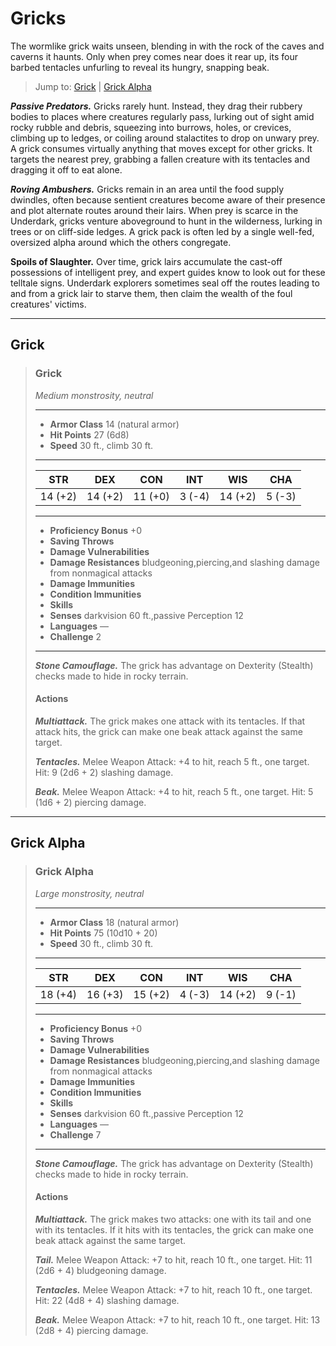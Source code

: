 # Gricks
The wormlike grick waits unseen, blending in with the rock of the caves and caverns it haunts. Only when prey comes near does it rear up, its four barbed tentacles unfurling to reveal its hungry, snapping beak.


> Jump to: [Grick](#grick) | [Grick Alpha](#grick-alpha)

***Passive Predators.*** Gricks rarely hunt. Instead, they drag their rubbery bodies to places where creatures regularly pass, lurking out of sight amid rocky rubble and debris, squeezing into burrows, holes, or crevices, climbing up to ledges, or coiling around stalactites to drop on unwary prey. A grick consumes virtually anything that moves except for other gricks. It targets the nearest prey, grabbing a fallen creature with its tentacles and dragging it off to eat alone.

***Roving Ambushers.*** Gricks remain in an area until the food supply dwindles, often because sentient creatures become aware of their presence and plot alternate routes around their lairs. When prey is scarce in the Underdark, gricks venture aboveground to hunt in the wilderness, lurking in trees or on cliff-side ledges. A grick pack is often led by a single well-fed, oversized alpha around which the others congregate.

**Spoils of Slaughter.** Over time, grick lairs accumulate the cast-off possessions of intelligent prey, and expert guides know to look out for these telltale signs. Underdark explorers sometimes seal off the routes leading to and from a grick lair to starve them, then claim the wealth of the foul creatures' victims.

---

## Grick

>### Grick
>*Medium monstrosity, neutral*
>___
>- **Armor Class** 14 (natural armor)
>- **Hit Points** 27 (6d8)
>- **Speed** 30 ft., climb 30 ft.
>___
>|**STR**|**DEX**|**CON**|**INT**|**WIS**|**CHA**|
>|:---:|:---:|:---:|:---:|:---:|:---:|
>|14 (+2)|14 (+2)|11 (+0)|3 (-4)|14 (+2)|5 (-3)|
>
>___
>- **Proficiency Bonus** +0
>- **Saving Throws** 
>- **Damage Vulnerabilities** 
>- **Damage Resistances** bludgeoning,piercing,and slashing damage from nonmagical attacks
>- **Damage Immunities** 
>- **Condition Immunities** 
>- **Skills** 
>- **Senses** darkvision 60 ft.,passive Perception 12
>- **Languages** —
>- **Challenge** 2
>___
>***Stone Camouflage.*** The grick has advantage on Dexterity (Stealth) checks made to hide in rocky terrain.
>
>#### Actions
>***Multiattack.*** The grick makes one attack with its tentacles. If that attack hits, the grick can make one beak attack against the same target.
>
>***Tentacles.*** Melee Weapon Attack: +4 to hit, reach 5 ft., one target. Hit: 9 (2d6 + 2) slashing damage.
>
>***Beak.*** Melee Weapon Attack: +4 to hit, reach 5 ft., one target. Hit: 5 (1d6 + 2) piercing damage.
>

---

## Grick Alpha

>### Grick Alpha
>*Large monstrosity, neutral*
>___
>- **Armor Class** 18 (natural armor)
>- **Hit Points** 75 (10d10 + 20)
>- **Speed** 30 ft., climb 30 ft.
>___
>|**STR**|**DEX**|**CON**|**INT**|**WIS**|**CHA**|
>|:---:|:---:|:---:|:---:|:---:|:---:|
>|18 (+4)|16 (+3)|15 (+2)|4 (-3)|14 (+2)|9 (-1)|
>
>___
>- **Proficiency Bonus** +0
>- **Saving Throws** 
>- **Damage Vulnerabilities** 
>- **Damage Resistances** bludgeoning,piercing,and slashing damage from nonmagical attacks
>- **Damage Immunities** 
>- **Condition Immunities** 
>- **Skills** 
>- **Senses** darkvision 60 ft.,passive Perception 12
>- **Languages** —
>- **Challenge** 7
>___
>***Stone Camouflage.*** The grick has advantage on Dexterity (Stealth) checks made to hide in rocky terrain.
>
>#### Actions
>***Multiattack.*** The grick makes two attacks: one with its tail and one with its tentacles. If it hits with its tentacles, the grick can make one beak attack against the same target.
>
>***Tail.*** Melee Weapon Attack: +7 to hit, reach 10 ft., one target. Hit: 11 (2d6 + 4) bludgeoning damage.
>
>***Tentacles.*** Melee Weapon Attack: +7 to hit, reach 10 ft., one target. Hit: 22 (4d8 + 4) slashing damage.
>
>***Beak.*** Melee Weapon Attack: +7 to hit, reach 10 ft., one target. Hit: 13 (2d8 + 4) piercing damage.
>


